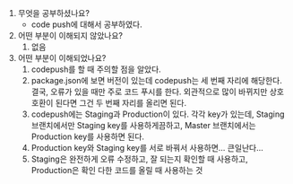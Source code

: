 1. 무엇을 공부하셨나요?
    - code push에 대해서 공부하였다.
2. 어떤 부분이 이해되지 않았나요?
    1. 없음
3. 어떤 부분이 이해되었나요?
    1. codepush를 할 때 주의할 점을 알았다.
    2. package.json에 보면 버전이 있는데 codepush는 세 번째 자리에 해당한다. 결국, 오류가 있을 때만 주로 코드 푸시를 한다. 외관적으로 많이 바뀌지만 상호호환이 된다면 그건 두 번째 자리를 올리면 된다.
    3. codepush에는 Staging과 Production이 있다. 각각 key가 있는데, Staging 브랜치에서만 Staging key를 사용하게끔하고, Master 브랜치에서는 Production key를 사용하면 된다.
    4. Production key와 Staging key를 서로 바꿔서 사용하면… 큰일난다…
    5. Staging은 완전하게 오류 수정하고, 잘 되는지 확인할 때 사용하고, Production은 확인 다한 코드를 올릴 때 사용하는 것
